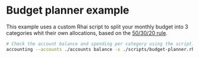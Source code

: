 # Budget planner example

This example uses a custom Rhai script to split your monthly budget into 3 categories whit their own allocations,
based on the [50/30/20 rule](https://www.unfcu.org/financial-wellness/50-30-20-rule/).

```sh
# Check the account balance and spending per category using the script.
accounting --accounts ./accounts balance -s ./scripts/budget-planner.rhai
```
